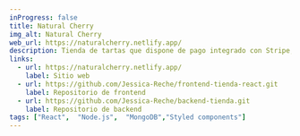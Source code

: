```yaml
---
inProgress: false
title: Natural Cherry
img_alt: Natural Cherry
web_url: https://naturalcherry.netlify.app/
description: Tienda de tartas que dispone de pago integrado con Stripe, así como panel de administrador para la gestión de usuarios y productos.
links:
  - url: https://naturalcherry.netlify.app/
    label: Sitio web
  - url: https://github.com/Jessica-Reche/frontend-tienda-react.git
    label: Repositorio de frontend
  - url: https://github.com/Jessica-Reche/backend-tienda.git
    label: Repositorio de backend
tags: ["React",  "Node.js",  "MongoDB","Styled components"]
---
```

